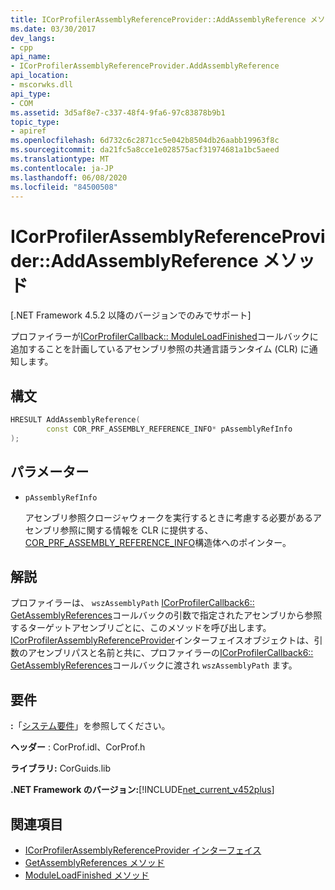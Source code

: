 ```yaml
---
title: ICorProfilerAssemblyReferenceProvider::AddAssemblyReference メソッド
ms.date: 03/30/2017
dev_langs:
- cpp
api_name:
- ICorProfilerAssemblyReferenceProvider.AddAssemblyReference
api_location:
- mscorwks.dll
api_type:
- COM
ms.assetid: 3d5af8e7-c337-48f4-9fa6-97c83878b9b1
topic_type:
- apiref
ms.openlocfilehash: 6d732c6c2871cc5e042b8504db26aabb19963f8c
ms.sourcegitcommit: da21fc5a8cce1e028575acf31974681a1bc5aeed
ms.translationtype: MT
ms.contentlocale: ja-JP
ms.lasthandoff: 06/08/2020
ms.locfileid: "84500508"
---
```

# <a name="icorprofilerassemblyreferenceprovideraddassemblyreference-method"></a>ICorProfilerAssemblyReferenceProvider::AddAssemblyReference メソッド
[.NET Framework 4.5.2 以降のバージョンでのみでサポート]  
  
 プロファイラーが[ICorProfilerCallback:: ModuleLoadFinished](icorprofilercallback-moduleloadfinished-method.md)コールバックに追加することを計画しているアセンブリ参照の共通言語ランタイム (CLR) に通知します。  
  
## <a name="syntax"></a>構文  
  
```cpp
HRESULT AddAssemblyReference(  
        const COR_PRF_ASSEMBLY_REFERENCE_INFO* pAssemblyRefInfo  
);  
```  
  
## <a name="parameters"></a>パラメーター

- `pAssemblyRefInfo`

  アセンブリ参照クロージャウォークを実行するときに考慮する必要があるアセンブリ参照に関する情報を CLR に提供する、 [COR_PRF_ASSEMBLY_REFERENCE_INFO](cor-prf-assembly-reference-info-structure.md)構造体へのポインター。
  
## <a name="remarks"></a>解説  
 プロファイラーは、 `wszAssemblyPath` [ICorProfilerCallback6:: GetAssemblyReferences](icorprofilercallback6-getassemblyreferences-method.md)コールバックの引数で指定されたアセンブリから参照するターゲットアセンブリごとに、このメソッドを呼び出します。 [ICorProfilerAssemblyReferenceProvider](icorprofilerassemblyreferenceprovider-interface.md)インターフェイスオブジェクトは、引数のアセンブリパスと名前と共に、プロファイラーの[ICorProfilerCallback6:: GetAssemblyReferences](icorprofilercallback6-getassemblyreferences-method.md)コールバックに渡され `wszAssemblyPath` ます。  
  
## <a name="requirements"></a>要件  
 **:**「[システム要件](../../get-started/system-requirements.md)」を参照してください。  
  
 **ヘッダー** : CorProf.idl、CorProf.h  
  
 **ライブラリ:** CorGuids.lib  
  
 **.NET Framework のバージョン:**[!INCLUDE[net_current_v452plus](../../../../includes/net-current-v452plus-md.md)]  
  
## <a name="see-also"></a>関連項目

- [ICorProfilerAssemblyReferenceProvider インターフェイス](icorprofilerassemblyreferenceprovider-interface.md)
- [GetAssemblyReferences メソッド](icorprofilercallback6-getassemblyreferences-method.md)
- [ModuleLoadFinished メソッド](icorprofilercallback-moduleloadfinished-method.md)
